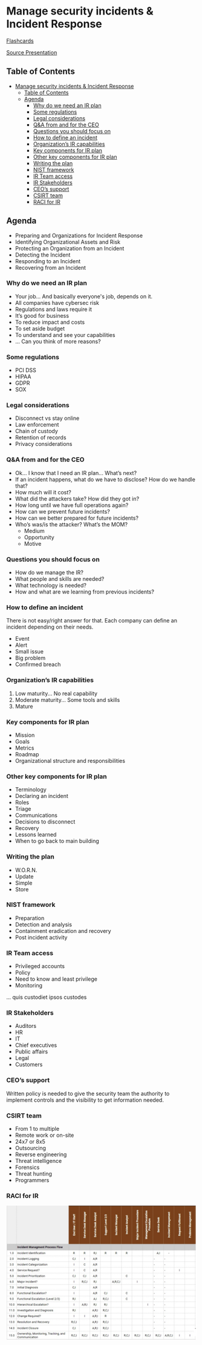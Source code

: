 # Manage security incidents & Incident Response


[Flashcards](https://app.studysmarter.de/studysets/8976516?ref=VfFctwQooo0boGPvpYEQ1vMTRDhZpXL5)

[Source Presentation](https://import.cdn.thinkific.com/380432/courses/1359027/ForensicprinciplesandpoliciesLegalandregulatorycompliance-220429-102205.pdf)

## Table of Contents

- [Manage security incidents & Incident Response](#manage-security-incidents-incident-response)
  - [Table of Contents](#table-of-contents)
  - [Agenda](#agenda)
    - [Why do we need an IR plan](#why-do-we-need-an-ir-plan)
    - [Some regulations](#some-regulations)
    - [Legal considerations](#legal-considerations)
    - [Q&A from and for the CEO](#q-a-from-and-for-the-ceo)
    - [Questions you should focus on](#questions-you-should-focus-on)
    - [How to define an incident](#how-to-define-an-incident)
    - [Organization’s IR capabilities](#organization’s-ir-capabilities)
    - [Key components for IR plan](#key-components-for-ir-plan)
    - [Other key components for IR plan](#other-key-components-for-ir-plan)
    - [Writing the plan](#writing-the-plan)
    - [NIST framework](#nist-framework)
    - [IR Team access](#ir-team-access)
    - [IR Stakeholders](#ir-stakeholders)
    - [CEO’s support](#ceo’s-support)
    - [CSIRT team](#csirt-team)
    - [RACI for IR](#raci-for-ir)


## Agenda

* Preparing and Organizations for Incident Response
* Identifying Organizational Assets and Risk
* Protecting an Organization from an Incident
* Detecting the Incident
* Responding to an Incident
* Recovering from an Incident

### Why do we need an IR plan
* Your job... And basically everyone's job, depends on it.
* All companies have cybersec risk
* Regulations and laws require it
* It’s good for business
* To reduce impact and costs
* To set aside budget
* To understand and see your capabilities
* ... Can you think of more reasons?

### Some regulations
* PCI DSS
* HIPAA
* GDPR
* SOX

### Legal considerations
* Disconnect vs stay online
* Law enforcement
* Chain of custody
* Retention of records
* Privacy considerations

### Q&A from and for the CEO
* Ok... I know that I need an IR plan... What’s next?
* If an incident happens, what do we have to disclose? How do we handle that?
* How much will it cost?
* What did the attackers take? How did they got in?
* How long until we have full operations again?
* How can we prevent future incidents?
* How can we better prepared for future incidents?
* Who’s was/is the attacker? What’s the MOM?
    * Medium
    * Opportunity
    * Motive

### Questions you should focus on
* How do we manage the IR?
* What people and skills are needed?
* What technology is needed?
* How and what are we learning from previous incidents?

### How to define an incident
There is not easy/right answer for that. Each company can define an incident depending on their needs.

* Event
* Alert
* Small issue
* Big problem
* Confirmed breach

### Organization’s IR capabilities
1. Low maturity... No real capability
2. Moderate maturity... Some tools and skills
3. Mature

### Key components for IR plan
* Mission
* Goals
* Metrics
* Roadmap
* Organizational structure and responsibilities


### Other key components for IR plan
* Terminology
* Declaring an incident
* Roles
* Triage
* Communications
* Decisions to disconnect
* Recovery
* Lessons learned
* When to go back to main building

### Writing the plan
* W.O.R.N.
* Update
* Simple
* Store


### NIST framework
* Preparation
* Detection and analysis
* Containment eradication and recovery
* Post incident activity

### IR Team access
* Privileged accounts
* Policy
* Need to know and least privilege
* Monitoring

... quis custodiet ipsos custodes

### IR Stakeholders
* Auditors
* HR
* IT
* Chief executives
* Public affairs
* Legal
* Customers

### CEO’s support
Written policy is needed to give the security team the authority to implement controls and the visibility to get information needed.

### CSIRT team
* From 1 to multiple
* Remote work or on-site
* 24x7 or 8x5
* Outsourcing
* Reverse engineering
* Threat intelligence
* Forensics
* Threat hunting
* Programmers

### RACI for IR
![](assets/16515705564652.png)

